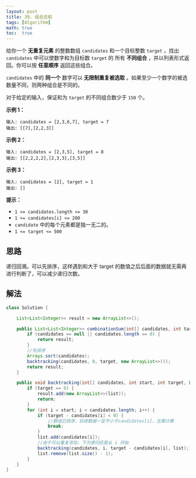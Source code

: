 ```yaml
---
layout: post
title: 39. 组合总和
tags: [Algorithm]
math: true
toc:  true
---
```


给你一个 **无重复元素** 的整数数组 `candidates` 和一个目标整数 `target` ，找出 `candidates` 中可以使数字和为目标数 `target` 的 所有 **不同组合** ，并以列表形式返回。你可以按 **任意顺序** 返回这些组合。

`candidates` 中的 **同一个** 数字可以 **无限制重复被选取** 。如果至少一个数字的被选数量不同，则两种组合是不同的。 

对于给定的输入，保证和为 `target` 的不同组合数少于 `150` 个。

**示例 1：**

```
输入: candidates = [2,3,6,7], target = 7
输出: [[7],[2,2,3]]
```

**示例 2：**

```
输入: candidates = [2,3,5], target = 8
输出: [[2,2,2,2],[2,3,3],[3,5]]
```

**示例 3：**

```
输入: candidates = [2], target = 1
输出: []
```

**提示：**

- `1 <= candidates.length <= 30`
- `1 <= candidates[i] <= 200`
- `candidate` 中的每个元素都是独一无二的。
- `1 <= target <= 500`

## 思路

递归回溯。可以先排序，这样遇到和大于 target 的数值之后后面的数据就无需再进行判断了，可以减少递归次数。

## 解法

```java
class Solution {

    List<List<Integer>> result = new ArrayList<>();

    public List<List<Integer>> combinationSum(int[] candidates, int target) {
        if (candidates == null || candidates.length == 0) {
            return result;
        }
        //先排序
        Arrays.sort(candidates);
        backtracking(candidates, 0, target, new ArrayList<>());
        return result;
    }

    public void backtracking(int[] candidates, int start, int target, List<Integer> list) {
        if (target == 0) {
            result.add(new ArrayList<>(list));
            return;
        }
        for (int i = start; i < candidates.length; i++) {
            if (target - candidates[i] < 0) {
                //数组已排序，后续数据一定不小于candidates[i]，无需计算
                break;
            }
            list.add(candidates[i]);
            //由于可以重复添加，下次递归还是从 i 开始
            backtracking(candidates, i, target - candidates[i], list);
            list.remove(list.size() - 1);
        }
    }
}
```

